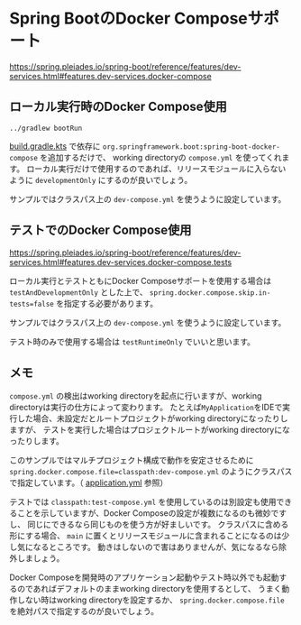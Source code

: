 # Spring BootのDocker Composeサポート

https://spring.pleiades.io/spring-boot/reference/features/dev-services.html#features.dev-services.docker-compose

## ローカル実行時のDocker Compose使用

```shell
../gradlew bootRun
```

[build.gradle.kts](build.gradle.kts) で依存に `org.springframework.boot:spring-boot-docker-compose` を追加するだけで、
working directoryの `compose.yml` を使ってくれます。
ローカル実行だけで使用するのであれば、リリースモジュールに入らないように `developmentOnly` にするのが良いでしょう。

サンプルではクラスパス上の `dev-compose.yml` を使うように設定しています。

## テストでのDocker Compose使用

https://spring.pleiades.io/spring-boot/reference/features/dev-services.html#features.dev-services.docker-compose.tests

ローカル実行とテストともにDocker Composeサポートを使用する場合は `testAndDevelopmentOnly` とした上で、
`spring.docker.compose.skip.in-tests=false` を指定する必要があります。

サンプルではクラスパス上の `dev-compose.yml` を使うように設定しています。

テスト時のみで使用する場合は `testRuntimeOnly` でいいと思います。

## メモ

`compose.yml` の検出はworking directoryを起点に行いますが、working directoryは実行の仕方によって変わります。
たとえば`MyApplication`をIDEで実行した場合、未設定だとルートプロジェクトがworking directoryになったりしますが、
テストを実行した場合はプロジェクトルートがworking directoryになったりします。

このサンプルではマルチプロジェクト構成で動作を安定させるために `spring.docker.compose.file=classpath:dev-compose.yml`
のようにクラスパスで指定しています。（ [application.yml](./src/main/resources/application.yml) 参照）

テストでは `classpath:test-compose.yml` を使用しているのは別設定も使用できることを示していますが、Docker Composeの設定が複数になるのも微妙ですし、
同じにできるなら同じものを使う方が好ましいです。
クラスパスに含める形にする場合、 `main` に置くとリリースモジュールに含まれることになるのは少し気になるところです。
動きはしないので害はありませんが、気になるなら除外しましょう。

Docker Composeを開発時のアプリケーション起動やテスト時以外でも起動するのであればデフォルトのままworking directoryを使用するとして、
うまく動作しない時はworking directoryを設定するか、 `spring.docker.compose.file` を絶対パスで指定するのが良いでしょう。
